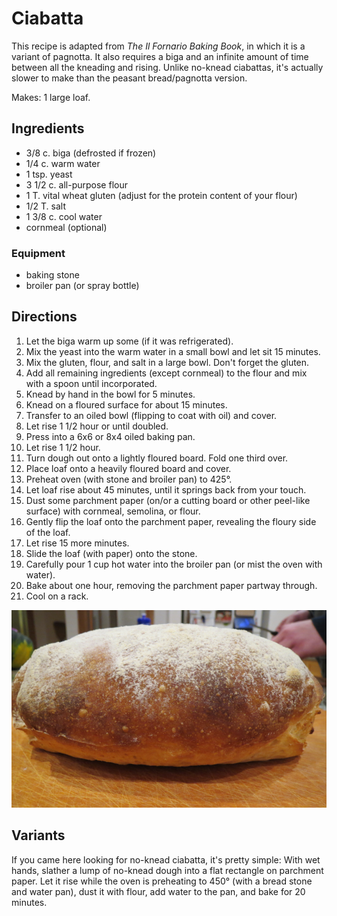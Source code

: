 [noKnead]: ../indices/noKnead.html
[photographed]: ../indices/photographed.html

# Ciabatta

This recipe is adapted from _The Il Fornario Baking Book_, in which it is a variant of pagnotta.  It also requires a biga and an infinite amount of time between all the kneading and rising.  Unlike no-knead ciabattas, it's actually slower to make than the peasant bread/pagnotta version.

Makes: 1 large loaf.


## Ingredients

* 3/8 c. biga (defrosted if frozen)
* 1/4 c. warm water
* 1 tsp. yeast
* 3 1/2 c. all-purpose flour
* 1 T. vital wheat gluten (adjust for the protein content of your flour)
* 1/2 T. salt
* 1 3/8 c. cool water
* cornmeal (optional)

### Equipment

* baking stone
* broiler pan (or spray bottle)


## Directions

1. Let the biga warm up some (if it was refrigerated).
2. Mix the yeast into the warm water in a small bowl and let sit 15 minutes.
3. Mix the gluten, flour, and salt in a large bowl.  Don't forget the gluten.
4. Add all remaining ingredients (except cornmeal) to the flour and mix with a spoon until incorporated.
5. Knead by hand in the bowl for 5 minutes.
6. Knead on a floured surface for about 15 minutes.
7. Transfer to an oiled bowl (flipping to coat with oil) and cover.
8. Let rise 1 1/2 hour or until doubled.
9. Press into a 6x6 or 8x4 oiled baking pan.
10. Let rise 1 1/2 hour.
11. Turn dough out onto a lightly floured board.  Fold one third over.
11. Place loaf onto a heavily floured board and cover.
12. Preheat oven (with stone and broiler pan) to 425°.
13. Let loaf rise about 45 minutes, until it springs back from your touch.
14. Dust some parchment paper (on/or a cutting board or other peel-like surface) with cornmeal, semolina, or flour.
15. Gently flip the loaf onto the parchment paper, revealing the floury side of the loaf.
16. Let rise 15 more minutes.
17. Slide the loaf (with paper) onto the stone.
18. Carefully pour 1 cup hot water into the broiler pan (or mist the oven with water).
19. Bake about one hour, removing the parchment paper partway through.
22. Cool on a rack.

![ciabatta](../images/ciabatta.png)

## Variants

If you came here looking for no-knead ciabatta, it's pretty simple:  With wet hands, slather a lump of no-knead dough into a flat rectangle on parchment paper.  Let it rise while the oven is preheating to 450° (with a bread stone and water pan), dust it with flour, add water to the pan, and bake for 20 minutes.
